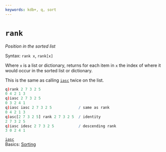 ```yaml
---
keywords: kdb+, q, sort
---
```


# `rank`






_Position in the sorted list_

Syntax: `rank x`, `rank[x]`

Where `x` is a list or dictionary, returns for each item in `x` the index of where it would occur in the sorted list or dictionary. 

This is the same as calling [`iasc`](asc.md#iasc) twice on the list.

```q
q)rank 2 7 3 2 5
0 4 2 1 3
q)iasc 2 7 3 2 5
0 3 2 4 1
q)iasc iasc 2 7 3 2 5            / same as rank
0 4 2 1 3
q)asc[2 7 3 2 5] rank 2 7 3 2 5  / identity
2 7 3 2 5
q)iasc idesc 2 7 3 2 5           / descending rank
3 0 2 4 1
```


<i class="far fa-hand-point-right"></i>
[`iasc`](asc.md#iasc)  
Basics: [Sorting](../basics/sort.md)
